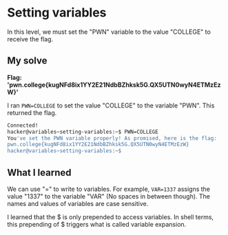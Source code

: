 # Setting variables

In this level, we must set the "PWN" variable to the value "COLLEGE" to receive the flag.

## My solve
**Flag: 'pwn.college{kugNFd8ix1YY2E21NdbBZhksk5G.QX5UTN0wyN4ETMzEzW}'**

I ran ``PWN=COLLEGE`` to set the value "COLLEGE" to the variable "PWN". This returned the flag.

```bash
Connected!
hacker@variables~setting-variables:~$ PWN=COLLEGE
You've set the PWN variable properly! As promised, here is the flag:
pwn.college{kugNFd8ix1YY2E21NdbBZhksk5G.QX5UTN0wyN4ETMzEzW}
hacker@variables~setting-variables:~$
```

## What I learned

We can use "=" to write to variables. For example, ``VAR=1337`` assigns the value "1337" to the variable "VAR" (No spaces in between though). The names and values of variables are case sensitive.


I learned that the $ is only prepended to access variables. In shell terms, this prepending of $ triggers what is called variable expansion. 
